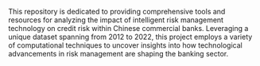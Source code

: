 This repository is dedicated to providing comprehensive tools and resources for analyzing the impact of intelligent risk management technology on credit risk within Chinese commercial banks. Leveraging a unique dataset spanning from 2012 to 2022, this project employs a variety of computational techniques to uncover insights into how technological advancements in risk management are shaping the banking sector.
